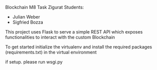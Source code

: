 Blockchain M8 Task Zigurat
Students: 
- Julian Weber
- Sigfried Bozza

This project uses Flask to serve a simple REST API which exposes functionalities to interact with the custom Blockchain

To get started
initialize the virtualenv and install the required packages (requirements.txt) in the virtual environment 

if setup. please run wsgi.py